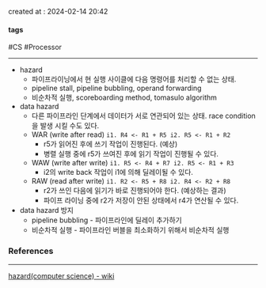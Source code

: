 created at : 2024-02-14 20:42

#### tags

#CS #Processor 

--- 

- hazard
	- 파이프라이닝에서 현 실행 사이클에 다음 명령어를 처리할 수 없는 상태.
	- pipeline stall, pipeline bubbling, operand forwarding
	- 비순차적 실행, scoreboarding method, tomasulo algorithm
- data hazard
	- 다른 파이프라인 단계에서 데이터가 서로 연관되어 있는 상태. race condition을 발생 시킬 수도 있다.
	- WAR (write after read)
			```
			i1. R4 <- R1 + R5
			i2. R5 <- R1 + R2
			```
		- r5가 읽어진 후에 쓰기 작업이 진행된다. (예상)
		- 병렬 실행 중에 r5가 쓰여진 후에 읽기 작업이 진행될 수 있다.
	- WAW (write after write)
			```
			i1. R5 <- R4 + R7
			i2. R5 <- R1 + R3
			```
		- i2의 write back 작업이 i1에 의해 딜레이될 수 있다.
	- RAW (read after write)
			```
			i1. R2 <- R5 + R8
			i2. R4 <- R2 + R8
			```
		- r2가 쓰인 다음에 읽기가 바로 진행되어야 한다. (예상하는 결과)
		- 파이프 라이닝 중에 r2가 저장이 안된 상태에서 r4가 연산될 수 있다.
- data hazard 방지
	- pipeline bubbling - 파이프라인에 딜레이 추가하기
	- 비순차적 실행 - 파이프라인 버블을 최소화하기 위해서 비순차적 실행
### References
---
[hazard(computer science) - wiki](https://en.wikipedia.org/wiki/Hazard_(computer_architecture)#Data_hazards)


